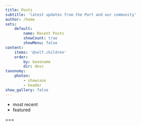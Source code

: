 ```yaml
---
title: Posts
subtitle: 'latest updates from the Port and our community'
author: /home
sets:
    default:
        name: Recent Posts
        showCount: true
        showMenu: false
content:
    items: '@self.children'
    order:
        by: basename
        dir: desc
taxonomy:
    photon:
        - showcase
        - header
show_gallery: false
---
```


- most recent
- featured

===


